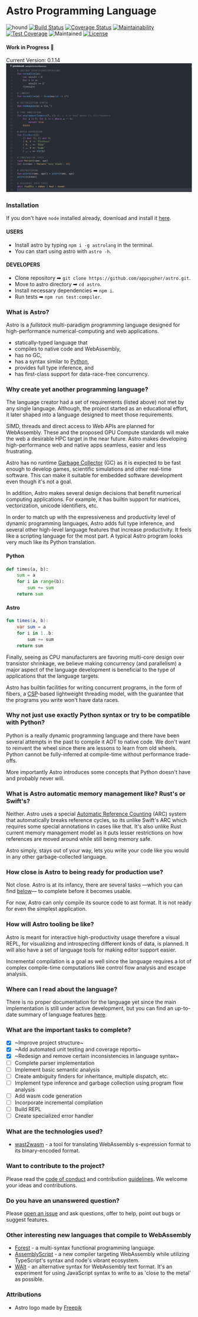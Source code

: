 
# Astro Programming Language
![hound](https://camo.githubusercontent.com/23ee7a697b291798079e258bbc25434c4fac4f8b/68747470733a2f2f696d672e736869656c64732e696f2f62616467652f50726f7465637465645f62792d486f756e642d6138373364312e737667)
[![Build Status](https://travis-ci.org/appcypher/astro.svg?branch=dev)](https://travis-ci.org/appcypher/astro)
[![Coverage Status](https://coveralls.io/repos/github/AppCypher/Astro/badge.svg?branch=dev)](https://coveralls.io/github/AppCypher/Astro?branch=dev)
[![Maintainability](https://api.codeclimate.com/v1/badges/9739900850aeebc6b2d5/maintainability)](https://codeclimate.com/github/AppCypher/Astro/maintainability)
[![Test Coverage](https://api.codeclimate.com/v1/badges/9739900850aeebc6b2d5/test_coverage)](https://codeclimate.com/github/AppCypher/Astro/test_coverage)
![Maintained](https://img.shields.io/maintenance/yes/2018.svg)
[![License](https://img.shields.io/badge/License-Apache%202.0-blue.svg)](https://opensource.org/licenses/Apache-2.0)
#### Work in Progress :construction:
Current Version: 0.1.14
![astro screenshot](https://github.com/appcypher/astro/blob/dev/media/images/astro-syntax.png)

### Installation
If you don't have `node` installed already, download and install it [here](https://nodejs.org/en/download/).
#### USERS
* Install astro by typing ```npm i -g astrolang``` in the terminal.
* You can start using astro with ```astro -h```.

#### DEVELOPERS
* Clone repository ➡ ```git clone https://github.com/appcypher/astro.git```.
* Move to astro directory ➡ ```cd astro```.
* Install necessary dependencies ➡ ```npm i```.
* Run tests ➡ ```npm run test:compiler```.

### What is Astro?
Astro is a _fullstack_ multi-paradigm programming language designed for high-performance numerical-computing and web applications.
- statically-typed language that
- compiles to native code and WebAssembly,
- has no GC,
- has a syntax similar to [Python](https://en.m.wikipedia.org/wiki/Python_(programming_language)),
- provides full type inference, and
- has first-class support for data-race-free concurrency.

### Why create yet another programming language?
The language creator had a set of requirements (listed above) not met by any single language. Although, the project started as an educational effort, it later shaped into a language designed to meet those requirements.

SIMD, threads and direct access to Web APIs are planned for WebAssembly. These and the proposed GPU Compute standards will make the web a desirable HPC target in the near future. Astro makes developing high-performance web and native apps seamless, easier and less frustrating.

Astro has no runtime [Garbage Collector](https://en.m.wikipedia.org/wiki/Garbage_collection_(computer_science)) (GC) as it is expected to be fast enough to develop games, scientific simulations and other real-time software. This can make it suitable for embedded software development even though it's not a goal.

In addition, Astro makes several design decisions that benefit numerical computing applications. For example, it has builtin support for matrices, vectorization, unicode identifiers, etc.

In order to match up with the expressiveness and productivity level of dynamic programming languages, Astro adds full type inference, and several other high-level language features that increase productivity. It feels like a scripting language for the most part. A typical Astro program looks very much like its Python translation.

#### Python
```python
def times(a, b):
    sum = a
    for i in range(b):
        sum += sum
    return sum
```
#### Astro
```kotlin
fun times(a, b):
    var sum = a
    for i in 1..b:
        sum += sum
    return sum
```

Finally, seeing as CPU manufacturers are favoring multi-core design over transistor shrinkage, we believe making concurrency (and parallelism) a major aspect of the language development is beneficial to the type of applications that the language targets.

Astro has builtin facilities for writing concurrent programs, in the form of fibers, a [CSP](https://en.m.wikipedia.org/wiki/Communicating_sequential_processes)-based lightweight threading model, with the guarantee that the programs you write won't have data races.


### Why not just use exactly Python syntax or try to be compatible with Python?
Python is a really dynamic programming language and there have been several attempts in the past to compile it AOT to native code. We don't want to reinvent the wheel since there are lessons to learn from old wheels. Python cannot be fully-inferred at compile-time without performance trade-offs.

More importantly Astro introduces some concepts that Python doesn't have and probably never will.

### What is Astro automatic memory management like? Rust's or Swift's?
Neither.
Astro uses a special [Automatic Reference Counting](https://en.m.wikipedia.org/wiki/Reference_counting) (ARC) system that automatically breaks reference cycles, so its unlike Swift's ARC which requires some special annotations in cases like that.
It's also unlike Rust current memory management model as it puts lesser restrictions on how references are moved around while still being memory safe.

Astro simply, stays out of your way, lets you write your code like you would in any other garbage-collected language.

### How close is Astro to being ready for production use?
Not close. Astro is at its infancy, there are several tasks —which you can find [below](#tasks)— to complete before it becomes usable.

For now, Astro can only compile its source code to ast format. It is not ready for even the simplest application.

### How will Astro tooling be like?
Astro is meant for interactive high-productivity usage therefore a visual REPL, for visualizing and introspecting different kinds of data, is planned.
It will also have a set of language tools for making editor support easier.

Incremental compilation is a goal as well since the language requires a lot of complex compile-time computations like control flow analysis and escape analysis.

### Where can I read about the language?
There is no proper documentation for the language yet since the main implementation is still under active development, but you can find an up-to-date summary of language features [here](docs/language/summary.ast).

### <a name="tasks"></a> What are the important tasks to complete?
- [x] ~Improve project structure~
- [x] ~Add automated unit testing and coverage reports~
- [x] ~Redesign and remove certain inconsistencies in language syntax~
- [ ] Complete parser implementation
- [ ] Implement basic semantic analysis
- [ ] Create ambiguity finders for inheritance, multiple dispatch, etc.
- [ ] Implement type inference and garbage collection using program flow analysis
- [ ] Add wasm code generation
- [ ] Incorporate incremental compilation
- [ ] Build REPL
- [ ] Create specialized error handler

### What are the technologies used?
- [wast2wasm](https://www.npmjs.com/package/wast2wasm) - a tool for translating WebAssembly s-expression format to its binary-encoded format.

### Want to contribute to the project?
Please read the [code of conduct](CODE_OF_CONDUCT.md) and contribution [guidelines](CONTRIBUTING.md). We welcome your ideas and contributions.

### Do you have an unanswered question?
Please [open an issue](https://github.com/appcypher/astro/issues/new) and ask questions, offer to help, point out bugs or suggest features.

### Other interesting new languages that compile to WebAssembly
- [Forest](https://github.com/forest-lang/core) - a multi-syntax functional programming language.
- [AssemblyScript](https://github.com/AssemblyScript/assemblyscript) - a new compiler targeting WebAssembly while utilizing TypeScript's syntax and node's vibrant ecosystem.
- [WAlt](https://github.com/ballercat/walt) - an alternative syntax for WebAssembly text format. It's an experiment for using JavaScript syntax to write to as 'close to the metal' as possible.


### Attributions
- Astro logo made by [Freepik](https://www.freepik.com/)

